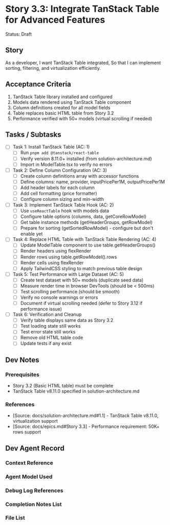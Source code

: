 # Story 3.3: Integrate TanStack Table for Advanced Features

Status: Draft

## Story

As a developer,
I want TanStack Table integrated,
So that I can implement sorting, filtering, and virtualization efficiently.

## Acceptance Criteria

1. TanStack Table library installed and configured
2. Models data rendered using TanStack Table component
3. Column definitions created for all model fields
4. Table replaces basic HTML table from Story 3.2
5. Performance verified with 50+ models (virtual scrolling if needed)

## Tasks / Subtasks

- [ ] Task 1: Install TanStack Table (AC: 1)
  - [ ] Run `pnpm add @tanstack/react-table`
  - [ ] Verify version 8.11.0+ installed (from solution-architecture.md)
  - [ ] Import in ModelTable.tsx to verify no errors

- [ ] Task 2: Define Column Configuration (AC: 3)
  - [ ] Create column definitions array with accessor functions
  - [ ] Define columns: name, provider, inputPricePer1M, outputPricePer1M
  - [ ] Add header labels for each column
  - [ ] Add cell formatting (price formatter)
  - [ ] Configure column sizing and min-width

- [ ] Task 3: Implement TanStack Table Hook (AC: 2)
  - [ ] Use `useReactTable` hook with models data
  - [ ] Configure table options (columns, data, getCoreRowModel)
  - [ ] Get table instance methods (getHeaderGroups, getRowModel)
  - [ ] Prepare for sorting (getSortedRowModel) - configure but don't enable yet

- [ ] Task 4: Replace HTML Table with TanStack Table Rendering (AC: 4)
  - [ ] Update ModelTable component to use table.getHeaderGroups()
  - [ ] Render headers using flexRender
  - [ ] Render rows using table.getRowModel().rows
  - [ ] Render cells using flexRender
  - [ ] Apply TailwindCSS styling to match previous table design

- [ ] Task 5: Test Performance with Large Dataset (AC: 5)
  - [ ] Create test dataset with 50+ models (duplicate seed data)
  - [ ] Measure render time in browser DevTools (should be < 500ms)
  - [ ] Test scrolling performance (should be smooth)
  - [ ] Verify no console warnings or errors
  - [ ] Document if virtual scrolling needed (defer to Story 3.12 if performance issue)

- [ ] Task 6: Verification and Cleanup
  - [ ] Verify table displays same data as Story 3.2
  - [ ] Test loading state still works
  - [ ] Test error state still works
  - [ ] Remove old HTML table code
  - [ ] Update tests if any exist

## Dev Notes

### Prerequisites
- Story 3.2 (Basic HTML table) must be complete
- TanStack Table v8.11.0 specified in solution-architecture.md

### References
- [Source: docs/solution-architecture.md#1.1] - TanStack Table v8.11.0, virtualization support
- [Source: docs/epics.md#Story 3.3] - Performance requirement: 50K+ rows support

## Dev Agent Record

### Context Reference

### Agent Model Used

### Debug Log References

### Completion Notes List

### File List
